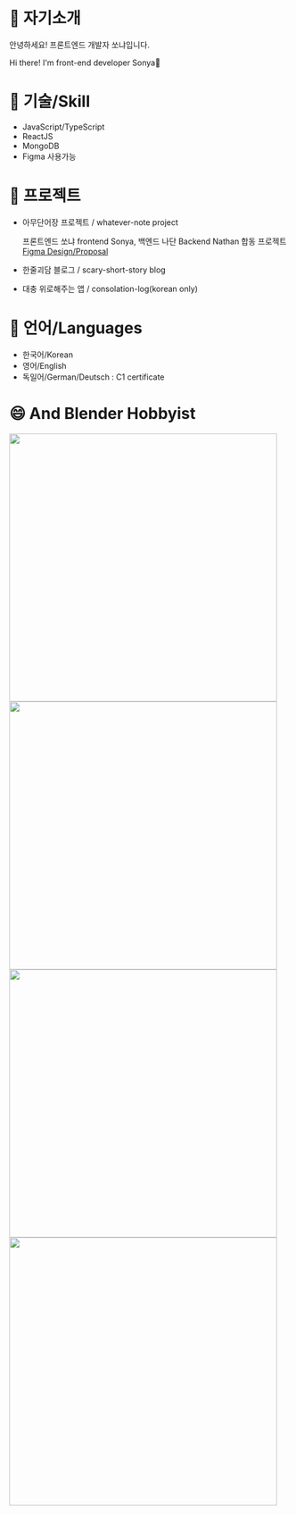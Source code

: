
<h1>🌱 자기소개</h1>
<p>안녕하세요! 프론트엔드 개발자 쏘냐입니다.</p>
<p>Hi there! I'm front-end developer Sonya👋</p>

<h1>🌱 기술/Skill</h1>

- JavaScript/TypeScript
- ReactJS
- MongoDB
- Figma 사용가능

<h1>🌱 프로젝트</h1>

- 아무단어장 프로젝트 / whatever-note project

  프론트엔드 쏘냐 frontend Sonya, 백엔드 나단 Backend Nathan 합동 프로젝트  
  [Figma Design/Proposal](https://www.figma.com/file/gQJB7CsB38FuJV2NIfd5vd/%EC%95%84%EB%AC%B4%EB%8B%A8%EC%96%B4%EC%9E%A5%2C-%EC%8F%98%EB%83%90%26%EB%82%98%EB%8B%A8-%ED%94%84%EB%A1%9C%EC%A0%9D%ED%8A%B8-_-%EB%94%94%EC%9E%90%EC%9D%B8)

- 한줄괴담 블로그 / scary-short-story blog
- 대충 위로해주는 앱 / consolation-log(korean only)

<h1>🌱 언어/Languages</h1>

- 한국어/Korean
- 영어/English
- 독일어/German/Deutsch : C1 certificate

<h1>😄 And Blender Hobbyist</h1>

<img src="https://user-images.githubusercontent.com/66970178/196879400-b5281566-3a83-4bbf-b135-54b16e1b8eca.jpg" width="480"/>
<img src="https://user-images.githubusercontent.com/66970178/196880162-ee097892-83d6-4ab4-a79f-b657b983489e.jpeg" width="480"/>
<img src="https://user-images.githubusercontent.com/66970178/196879404-948108f6-64ed-4802-8469-029c8d305159.jpg" width="480"/>
<img src="https://user-images.githubusercontent.com/66970178/196879480-21849ec3-efbd-4ada-98de-ce1e697fbb68.jpeg" width="480"/>


<!--
**onlinekkabchi/onlinekkabchi** is a ✨ _special_ ✨ repository because its `README.md` (this file) appears on your GitHub profile.

Here are some ideas to get you started:

- 🔭 I’m currently working on ...
- 🌱 I’m currently learning ...
- 👯 I’m looking to collaborate on ...
- 🤔 I’m looking for help with ...
- 💬 Ask me about ...
- 📫 How to reach me: ...
- 😄 Pronouns: ...
- ⚡ Fun fact: ...
-->
